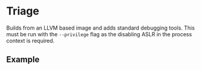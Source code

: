 # Triage
Builds from an LLVM based image and adds standard debugging tools. This must be run with the ```--privilege``` flag as the disabling ASLR in the process context is required.

## Example
``````
